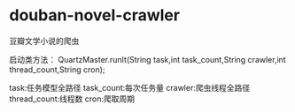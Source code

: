 # douban-novel-crawler
豆瓣文学小说的爬虫

启动类方法：
QuartzMaster.runIt(String task,int task_count,String crawler,int thread_count,String cron);

task:任务模型全路径
task_count:每次任务量
crawler:爬虫线程全路径
thread_count:线程数
cron:爬取周期
